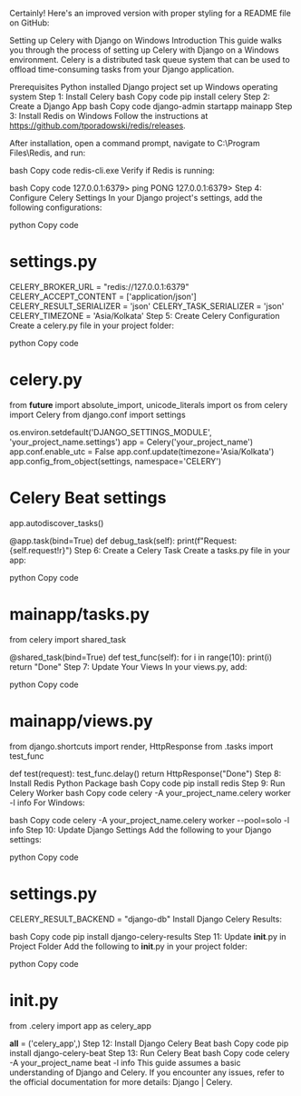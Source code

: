 
Certainly! Here's an improved version with proper styling for a README file on GitHub:

Setting up Celery with Django on Windows
Introduction
This guide walks you through the process of setting up Celery with Django on a Windows environment. Celery is a distributed task queue system that can be used to offload time-consuming tasks from your Django application.

Prerequisites
Python installed
Django project set up
Windows operating system
Step 1: Install Celery
bash
Copy code
pip install celery
Step 2: Create a Django App
bash
Copy code
django-admin startapp mainapp
Step 3: Install Redis on Windows
Follow the instructions at https://github.com/tporadowski/redis/releases.

After installation, open a command prompt, navigate to C:\Program Files\Redis\, and run:

bash
Copy code
redis-cli.exe
Verify if Redis is running:

bash
Copy code
127.0.0.1:6379> ping
PONG
127.0.0.1:6379>
Step 4: Configure Celery Settings
In your Django project's settings, add the following configurations:

python
Copy code
# settings.py

CELERY_BROKER_URL = "redis://127.0.0.1:6379"
CELERY_ACCEPT_CONTENT = ['application/json']
CELERY_RESULT_SERIALIZER = 'json'
CELERY_TASK_SERIALIZER = 'json'
CELERY_TIMEZONE = 'Asia/Kolkata'
Step 5: Create Celery Configuration
Create a celery.py file in your project folder:

python
Copy code
# celery.py

from __future__ import absolute_import, unicode_literals
import os
from celery import Celery
from django.conf import settings

os.environ.setdefault('DJANGO_SETTINGS_MODULE', 'your_project_name.settings')
app = Celery('your_project_name')
app.conf.enable_utc = False
app.conf.update(timezone='Asia/Kolkata')
app.config_from_object(settings, namespace='CELERY')

# Celery Beat settings
app.autodiscover_tasks()

@app.task(bind=True)
def debug_task(self):
    print(f"Request: {self.request!r}")
Step 6: Create a Celery Task
Create a tasks.py file in your app:

python
Copy code
# mainapp/tasks.py

from celery import shared_task

@shared_task(bind=True)
def test_func(self):
    for i in range(10):
        print(i)
    return "Done"
Step 7: Update Your Views
In your views.py, add:

python
Copy code
# mainapp/views.py

from django.shortcuts import render, HttpResponse
from .tasks import test_func

def test(request):
    test_func.delay()
    return HttpResponse("Done")
Step 8: Install Redis Python Package
bash
Copy code
pip install redis
Step 9: Run Celery Worker
bash
Copy code
celery -A your_project_name.celery worker -l info
For Windows:

bash
Copy code
celery -A your_project_name.celery worker --pool=solo -l info
Step 10: Update Django Settings
Add the following to your Django settings:

python
Copy code
# settings.py

CELERY_RESULT_BACKEND = "django-db"
Install Django Celery Results:

bash
Copy code
pip install django-celery-results
Step 11: Update __init__.py in Project Folder
Add the following to __init__.py in your project folder:

python
Copy code
# __init__.py

from .celery import app as celery_app

__all__ = ('celery_app',)
Step 12: Install Django Celery Beat
bash
Copy code
pip install django-celery-beat
Step 13: Run Celery Beat
bash
Copy code
celery -A your_project_name beat -l info
This guide assumes a basic understanding of Django and Celery. If you encounter any issues, refer to the official documentation for more details: Django | Celery.
